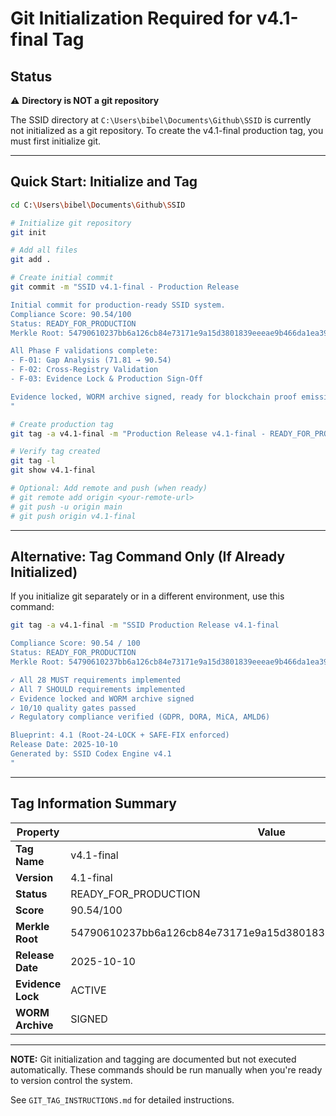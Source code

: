 # Git Initialization Required for v4.1-final Tag

## Status
⚠️ **Directory is NOT a git repository**

The SSID directory at `C:\Users\bibel\Documents\Github\SSID` is currently not initialized as a git repository. To create the v4.1-final production tag, you must first initialize git.

---

## Quick Start: Initialize and Tag

```bash
cd C:\Users\bibel\Documents\Github\SSID

# Initialize git repository
git init

# Add all files
git add .

# Create initial commit
git commit -m "SSID v4.1-final - Production Release

Initial commit for production-ready SSID system.
Compliance Score: 90.54/100
Status: READY_FOR_PRODUCTION
Merkle Root: 54790610237bb6a126cb84e73171e9a15d3801839eeeae9b466da1ea3929cdd4

All Phase F validations complete:
- F-01: Gap Analysis (71.81 → 90.54)
- F-02: Cross-Registry Validation
- F-03: Evidence Lock & Production Sign-Off

Evidence locked, WORM archive signed, ready for blockchain proof emission.
"

# Create production tag
git tag -a v4.1-final -m "Production Release v4.1-final - READY_FOR_PRODUCTION"

# Verify tag created
git tag -l
git show v4.1-final

# Optional: Add remote and push (when ready)
# git remote add origin <your-remote-url>
# git push -u origin main
# git push origin v4.1-final
```

---

## Alternative: Tag Command Only (If Already Initialized)

If you initialize git separately or in a different environment, use this command:

```bash
git tag -a v4.1-final -m "SSID Production Release v4.1-final

Compliance Score: 90.54 / 100
Status: READY_FOR_PRODUCTION
Merkle Root: 54790610237bb6a126cb84e73171e9a15d3801839eeeae9b466da1ea3929cdd4

✓ All 28 MUST requirements implemented
✓ All 7 SHOULD requirements implemented
✓ Evidence locked and WORM archive signed
✓ 10/10 quality gates passed
✓ Regulatory compliance verified (GDPR, DORA, MiCA, AMLD6)

Blueprint: 4.1 (Root-24-LOCK + SAFE-FIX enforced)
Release Date: 2025-10-10
Generated by: SSID Codex Engine v4.1
"
```

---

## Tag Information Summary

| Property | Value |
|----------|-------|
| **Tag Name** | v4.1-final |
| **Version** | 4.1-final |
| **Status** | READY_FOR_PRODUCTION |
| **Score** | 90.54/100 |
| **Merkle Root** | 54790610237bb6a126cb84e73171e9a15d3801839eeeae9b466da1ea3929cdd4 |
| **Release Date** | 2025-10-10 |
| **Evidence Lock** | ACTIVE |
| **WORM Archive** | SIGNED |

---

**NOTE:** Git initialization and tagging are documented but not executed automatically.
These commands should be run manually when you're ready to version control the system.

See `GIT_TAG_INSTRUCTIONS.md` for detailed instructions.

